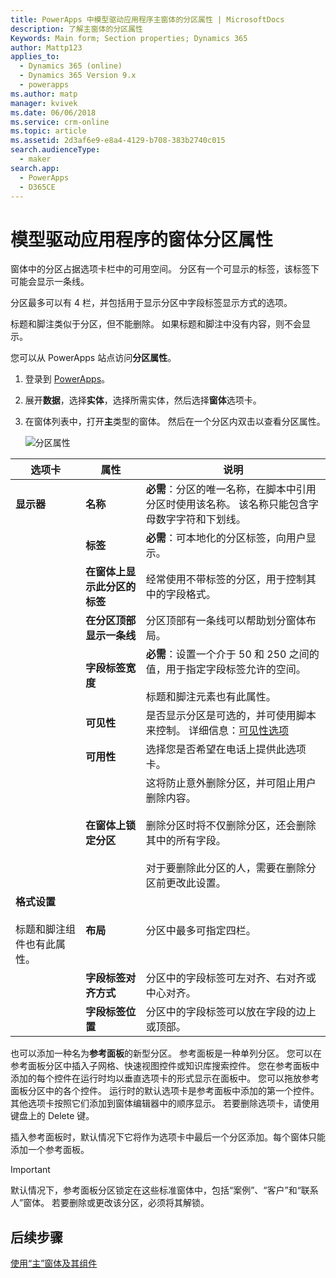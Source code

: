 ```yaml
---
title: PowerApps 中模型驱动应用程序主窗体的分区属性 | MicrosoftDocs
description: 了解主窗体的分区属性
Keywords: Main form; Section properties; Dynamics 365
author: Mattp123
applies_to:
  - Dynamics 365 (online)
  - Dynamics 365 Version 9.x
  - powerapps
ms.author: matp
manager: kvivek
ms.date: 06/06/2018
ms.service: crm-online
ms.topic: article
ms.assetid: 2d3af6e9-e8a4-4129-b708-383b2740c015
search.audienceType:
  - maker
search.app:
  - PowerApps
  - D365CE
---
```

# <a name="model-driven-app-form-section-properties"></a>模型驱动应用程序的窗体分区属性

 窗体中的分区占据选项卡栏中的可用空间。 分区有一个可显示的标签，该标签下可能会显示一条线。  
  
 分区最多可以有 4 栏，并包括用于显示分区中字段标签显示方式的选项。  
  
 标题和脚注类似于分区，但不能删除。 如果标题和脚注中没有内容，则不会显示。 

您可以从 PowerApps 站点访问**分区属性**。 
1. 登录到 [PowerApps](https://web.powerapps.com/?utm_source=padocs&utm_medium=linkinadoc&utm_campaign=referralsfromdoc)。  

2.  展开**数据**，选择**实体**，选择所需实体，然后选择**窗体**选项卡。 

3.  在窗体列表中，打开**主**类型的窗体。 然后在一个分区内双击以查看分区属性。 

    ![分区属性](media/section-properties.png)
  
|选项卡|属性|说明|  
|---------|--------------|-----------------|  
|**显示器**|**名称**|**必需**：分区的唯一名称，在脚本中引用分区时使用该名称。 该名称只能包含字母数字字符和下划线。|  
||**标签**|**必需**：可本地化的分区标签，向用户显示。|  
||**在窗体上显示此分区的标签**|经常使用不带标签的分区，用于控制其中的字段格式。|  
||**在分区顶部显示一条线**|分区顶部有一条线可以帮助划分窗体布局。|  
||**字段标签宽度**|**必需**：设置一个介于 50 和 250 之间的值，用于指定字段标签允许的空间。<br /><br /> 标题和脚注元素也有此属性。|  
||**可见性**|是否显示分区是可选的，并可使用脚本来控制。 详细信息：[可见性选项](visibility-options-legacy.md)|  
||**可用性**|选择您是否希望在电话上提供此选项卡。|  
||**在窗体上锁定分区**|这将防止意外删除分区，并可阻止用户删除内容。<br /><br /> 删除分区时将不仅删除分区，还会删除其中的所有字段。<br /><br /> 对于要删除此分区的人，需要在删除分区前更改此设置。|  
|**格式设置**<br /><br /> 标题和脚注组件也有此属性。|**布局**|分区中最多可指定四栏。|  
||**字段标签对齐方式**|分区中的字段标签可左对齐、右对齐或中心对齐。|  
||**字段标签位置**|分区中的字段标签可以放在字段的边上或顶部。|  


也可以添加一种名为**参考面板**的新型分区。 参考面板是一种单列分区。 您可以在参考面板分区中插入子网格、快速视图控件或知识库搜索控件。 您在参考面板中添加的每个控件在运行时均以垂直选项卡的形式显示在面板中。 您可以拖放参考面板分区中的各个控件。 运行时的默认选项卡是参考面板中添加的第一个控件。 其他选项卡按照它们添加到窗体编辑器中的顺序显示。 若要删除选项卡，请使用键盘上的 Delete 键。  
  
插入参考面板时，默认情况下它将作为选项卡中最后一个分区添加。每个窗体只能添加一个参考面板。  
  
> [!IMPORTANT]
>  默认情况下，参考面板分区锁定在这些标准窗体中，包括“案例”、“客户”和“联系人”窗体。 若要删除或更改该分区，必须将其解锁。 

## <a name="next-steps"></a>后续步骤

[使用“主”窗体及其组件](use-main-form-and-components.md)

